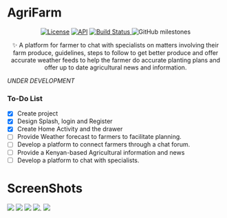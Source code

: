 # AgriFarm

<p align="center">
  <a href="https://opensource.org/licenses/MIT"><img alt="License" src="https://img.shields.io/badge/license-MIT%20License-blue.svg"/></a>
  <a href="https://android-arsenal.com/api?level=23"><img alt="API" src="https://img.shields.io/badge/API-23%2B-brightgreen.svg?style=flat"/></a>
  <a href="https://travis-ci.org/skydoves/ElasticViews"><img alt="Build Status" src="https://travis-ci.org/skydoves/ElasticViews.svg?branch=master"/>
  </a>
  <img alt="GitHub milestones" src="https://img.shields.io/github/milestones/open/kiduyu-klaus/AGRIFARM--An-android_based-ICT-solution-for-farmers?style=plastic">
  <a href="https://img.shields.io/github/milestones/open/kiduyu-klaus/AGRIFARM--An-android_based-ICT-solution-for-farmers?style=plastic"></a>
</p>
<p align="center">
✨ A platform for farmer to chat with specialists on matters involving their farm produce, guidelines, steps to follow to get better produce and offer accurate weather feeds to help the farmer do accurate planting plans and offer up to date agricultural news and information.
</p>

  *UNDER DEVELOPMENT*
 ### To-Do List

- [x] Create project
- [x] Design Splash, login and Register
- [x] Create Home Activity and the drawer
- [ ] Provide Weather forecast to farmers to facilitate planning.
- [ ] Develop a platform to connect farmers through a chat forum.
- [ ] Provide a Kenyan-based Agricultural information and news
- [ ] Develop a platform to chat with specialists.

# ScreenShots
<img src="./screenshots/splash.jpg"> <img src="./screenshots/login.jpg"> <img src="./screenshots/register.jpg"> <img src="./screenshots/drawer.jpg">.
<img src="./screenshots/register.jpg">
